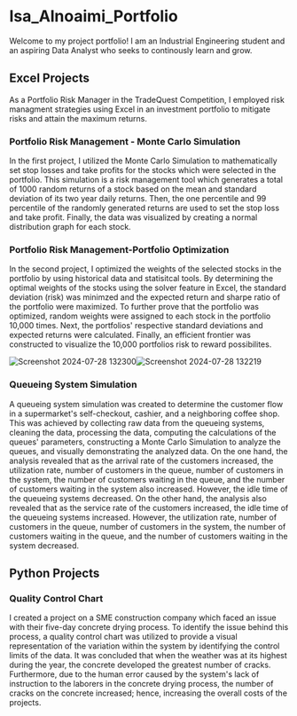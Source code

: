 # Isa_Alnoaimi_Portfolio
Welcome to my project portfolio! I am an Industrial Engineering student and an aspiring Data Analyst who seeks to continously learn and grow. 
## Excel Projects
As a Portfolio Risk Manager in the TradeQuest Competition, I employed risk managment strategies using Excel in an investment portfolio to mitigate risks and attain the maximum returns. 
### Portfolio Risk Management - Monte Carlo Simulation
In the first project, I utilized the Monte Carlo Simulation to mathematically set stop losses and take profits for the stocks which were selected in the portfolio. This simulation is a risk management tool which generates a total of 1000 random returns of a stock based on the mean and standard deviation of its two year daily returns. Then, the one percentile and 99 percentile of the randomly generated returns are used to set the stop loss and take profit. Finally, the data was visualized by creating a normal distribution graph for each stock.
### Portfolio Risk Management-Portfolio Optimization
In the second project, I optimized the weights of the selected stocks in the portfolio by using historical data and statisitcal tools. By determining the optimal weights of the stocks using the solver feature in Excel, the standard deviation (risk) was minimzed and the expected return and sharpe ratio of the portfolio were maximized. To further prove that the portfolio was optimized, random weights were assigned to each stock in the portfolio 10,000 times. Next, the portfolios' respective standard deviations and expected returns were calculated. Finally, an efficient frontier was constructed to visualize the 10,000 portfolios risk to reward possibilites. 

![Screenshot 2024-07-28 132300](https://github.com/user-attachments/assets/9f7f1fdb-7442-4ef3-8f57-255ac3ac8a7e)![Screenshot 2024-07-28 132219](https://github.com/user-attachments/assets/d09bb804-15b0-4d1f-9abf-ef3c0499b200)


### Queueing System Simulation
A queueing system simulation was created to determine the customer flow in a supermarket's self-checkout, cashier, and a neighboring coffee shop. This was achieved by collecting raw data from the queueing systems, cleaning the data, processing the data, computing the calculations of the queues' parameters, constructing a Monte Carlo Simulation to analyze the queues, and visually demonstrating the analyzed data. On the one hand, the analysis revealed that as the arrival rate of the customers increased, the utilization rate, number of customers in the queue, number of customers in the system, the number of customers waiting in the queue, and the number of customers waiting in the system also increased. However, the idle time of the queueing systems decreased. On the other hand, the analysis also revealed that as the service rate of the customers increased, the idle time of the queueing systems  increased. However, the utilization rate, number of customers in the queue, number of customers in the system, the number of customers waiting in the queue, and the number of customers waiting in the system decreased.  

## Python Projects
### Quality Control Chart
I created a project on a SME construction company which faced an issue with their five-day concrete drying process. To identify the issue behind this process, a quality control chart was utilized to provide a visual representation of the variation within the system by identifying the control limits of the data. It was concluded that when the weather was at its highest during the year, the concrete developed the greatest number of cracks. Furthermore, due to the human error caused by the system's lack of instruction to the laborers in the concrete drying process, the number of cracks on the concrete increased; hence, increasing the overall costs of the projects. 
